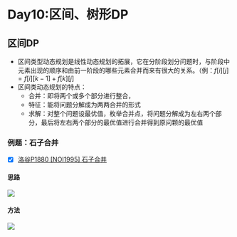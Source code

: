 # Day10:区间、树形DP
## 区间DP
- 区间类型动态规划是线性动态规划的拓展，它在分阶段划分问题时，与阶段中元素出现的顺序和由前一阶段的哪些元素合并而来有很大的关系。（例：$f[i][j]=f[i][k-1]+f[k][j]$ 
- 区间类动态规划的特点：
  - 合并：即将两个或多个部分进行整合，
  - 特征：能将问题分解成为两两合井的形式
  - 求解：对整个问题设最优值，枚举合并点，将问题分解成为左右两个部分，最后将左右两个部分的最优值进行合并得到原问颗的最优值

### 例题：石子合并
- [x] [洛谷P1880 [NOI1995] 石子合并](https://www.luogu.com.cn/problem/P1880)
#### 思路
![](https://img2024.cnblogs.com/blog/3594125/202501/3594125-20250123195413687-2129128501.png)
#### 方法
![](https://img2024.cnblogs.com/blog/3594125/202501/3594125-20250123195454217-486799307.png)